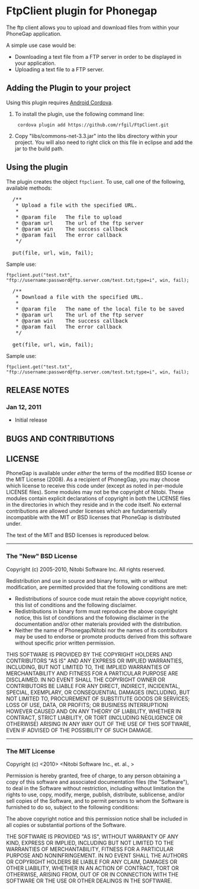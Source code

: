 # FtpClient plugin for Phonegap #

The ftp client allows you to upload and download files from within your PhoneGap application.

A simple use case would be:

- Downloading a text file from a FTP server in order to be displayed in your application.
- Uploading a text file to a FTP server.

## Adding the Plugin to your project ##

Using this plugin requires [Android Cordova](https://github.com/apache/cordova-android).

1. To install the plugin, use the following command line:

		cordova plugin add https://github.com/rfgil/FtpClient.git

4. Copy "libs/commons-net-3.3.jar" into the libs directory within your project.  You will also need to right click on this file in eclipse and add the jar to the build path.

## Using the plugin ##

The plugin creates the object `ftpclient`.  To use, call one of the following, available methods:

<pre>
  /**
   * Upload a file with the specified URL.
   * 
   * @param file   The file to upload
   * @param url	   The url of the ftp server
   * @param win	   The success callback
   * @param fail   The error callback
   */
   
  put(file, url, win, fail);
</pre>

Sample use:

    ftpclient.put("test.txt", "ftp://username:password@ftp.server.com/test.txt;type=i", win, fail);
    
<pre>
  /**
   * Download a file with the specified URL.
   * 
   * @param file   The name of the local file to be saved
   * @param url	   The url of the ftp server
   * @param win	   The success callback
   * @param fail   The error callback
   */
   
  get(file, url, win, fail);
</pre>

Sample use:

    ftpclient.get("test.txt", "ftp://username:password@ftp.server.com/test.txt;type=i", win, fail);

## RELEASE NOTES ##

### Jan 12, 2011 ###

* Initial release

## BUGS AND CONTRIBUTIONS ##


## LICENSE ##

PhoneGap is available under *either* the terms of the modified BSD license *or* the
MIT License (2008). As a recipient of PhonegGap, you may choose which
license to receive this code under (except as noted in per-module LICENSE
files). Some modules may not be the copyright of Nitobi.   These
modules contain explicit declarations of copyright in both the LICENSE files in
the directories in which they reside and in the code itself. No external
contributions are allowed under licenses which are fundamentally incompatible
with the MIT or BSD licenses that PhoneGap is distributed under.

The text of the MIT and BSD licenses is reproduced below. 

---

### The "New" BSD License

Copyright (c) 2005-2010, Nitobi Software Inc.
All rights reserved.

Redistribution and use in source and binary forms, with or without
modification, are permitted provided that the following conditions are met:

  * Redistributions of source code must retain the above copyright notice, this
    list of conditions and the following disclaimer.
  * Redistributions in binary form must reproduce the above copyright notice,
    this list of conditions and the following disclaimer in the documentation
    and/or other materials provided with the distribution.
  * Neither the name of Phonegap/Nitobi nor the names of its contributors
    may be used to endorse or promote products derived from this software
    without specific prior written permission.

THIS SOFTWARE IS PROVIDED BY THE COPYRIGHT HOLDERS AND CONTRIBUTORS "AS IS" AND
ANY EXPRESS OR IMPLIED WARRANTIES, INCLUDING, BUT NOT LIMITED TO, THE IMPLIED
WARRANTIES OF MERCHANTABILITY AND FITNESS FOR A PARTICULAR PURPOSE ARE
DISCLAIMED.  IN NO EVENT SHALL THE COPYRIGHT OWNER OR CONTRIBUTORS BE LIABLE
FOR ANY DIRECT, INDIRECT, INCIDENTAL, SPECIAL, EXEMPLARY, OR CONSEQUENTIAL
DAMAGES (INCLUDING, BUT NOT LIMITED TO, PROCUREMENT OF SUBSTITUTE GOODS OR
SERVICES; LOSS OF USE, DATA, OR PROFITS; OR BUSINESS INTERRUPTION) HOWEVER
CAUSED AND ON ANY THEORY OF LIABILITY, WHETHER IN CONTRACT, STRICT LIABILITY,
OR TORT (INCLUDING NEGLIGENCE OR OTHERWISE) ARISING IN ANY WAY OUT OF THE USE
OF THIS SOFTWARE, EVEN IF ADVISED OF THE POSSIBILITY OF SUCH DAMAGE.

---

### The MIT License

Copyright (c) <2010> <Nitobi Software Inc., et. al., >

 Permission is hereby granted, free of charge, to any person obtaining a copy
 of this software and associated documentation files (the "Software"), to deal
 in the Software without restriction, including without limitation the rights
 to use, copy, modify, merge, publish, distribute, sublicense, and/or sell
 copies of the Software, and to permit persons to whom the Software is
 furnished to do so, subject to the following conditions:

 The above copyright notice and this permission notice shall be included in
 all copies or substantial portions of the Software.

 THE SOFTWARE IS PROVIDED "AS IS", WITHOUT WARRANTY OF ANY KIND, EXPRESS OR
 IMPLIED, INCLUDING BUT NOT LIMITED TO THE WARRANTIES OF MERCHANTABILITY,
 FITNESS FOR A PARTICULAR PURPOSE AND NONINFRINGEMENT. IN NO EVENT SHALL THE
 AUTHORS OR COPYRIGHT HOLDERS BE LIABLE FOR ANY CLAIM, DAMAGES OR OTHER
 LIABILITY, WHETHER IN AN ACTION OF CONTRACT, TORT OR OTHERWISE, ARISING FROM,
 OUT OF OR IN CONNECTION WITH THE SOFTWARE OR THE USE OR OTHER DEALINGS IN
 THE SOFTWARE.
 
